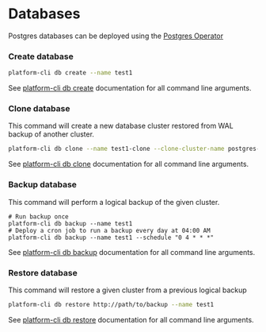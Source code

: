 # Databases

Postgres databases can be deployed using the [Postgres Operator](https://github.com/flanksource/postgres-operator)

### Create database

```bash
platform-cli db create --name test1
```

See [platform-cli db create](../../../cli/platform-cli_db_create/) documentation for all command line arguments.

### Clone database

This command will create a new database cluster restored from WAL backup of another cluster.

```bash
platform-cli db clone --name test1-clone --clone-cluster-name postgres-test1 --clone-timestamp "2020-04-05 14:01:00 UTC" 
```

See [platform-cli db clone](../../../cli/platform-cli_db_clone/) documentation for all command line arguments.

### Backup database

This command will perform a logical backup of the given cluster.

```
# Run backup once
platform-cli db backup --name test1
# Deploy a cron job to run a backup every day at 04:00 AM
platform-cli db backup --name test1 --schedule "0 4 * * *" 
```

See [platform-cli db backup](../../../cli/platform-cli_db_backup/) documentation for all command line arguments.

### Restore database

This command will restore a given cluster from a previous logical backup

```bash
platform-cli db restore http://path/to/backup --name test1
```

See [platform-cli db restore](../../../cli/platform-cli_db_restore/) documentation for all command line arguments.

